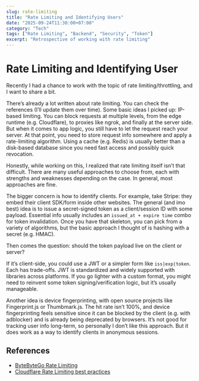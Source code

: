 ```yaml
---
slug: rate-limiting
title: "Rate Limiting and Identifying Users"
date: "2025-09-24T11:30:00+07:00"
category: "Tech"
tags: ["Rate Limiting", "Backend", "Security", "Token"]
excerpt: "Retrospective of working with rate limiting"
---
```


# Rate Limiting and Identifying User

Recently I had a chance to work with the topic of rate limiting/throttling, and I want to share a bit.

There’s already a lot written about rate limiting. You can check the references (I’ll update them over time).
Some basic ideas I picked up: IP-based limiting. You can block requests at multiple levels, from the edge runtime (e.g. Cloudflare), to proxies like ngrok, and finally at the server side.
But when it comes to app logic, you still have to let the request reach your server. At that point, you need to store request info somewhere and apply a rate-limiting algorithm. Using a cache (e.g. Redis) is usually better than a disk-based database since you need fast access and possibly quick revocation.

Honestly, while working on this, I realized that rate limiting itself isn’t that difficult. There are many useful approaches to choose from, each with strengths and weaknesses depending on the case. In general, most approaches are fine.

The bigger concern is how to identify clients. For example, take Stripe: they embed their client SDK/form inside other websites. The general (and imo best) idea is to issue a secret-signed token as a client/session ID with some payload. Essential info usually includes an `issued_at + expire time` combo for token invalidation. Once you have that skeleton, you can pick from a variety of algorithms, but the basic approach I thought of is hashing with a secret (e.g. HMAC).

Then comes the question: should the token payload live on the client or server?

If it’s client-side, you could use a JWT or a simpler form like `iss|exp|token`. Each has trade-offs. JWT is standardized and widely supported with libraries across platforms. If you go lighter with a custom format, you might need to reinvent some token signing/verification logic, but it’s usually manageable.

Another idea is device fingerprinting, with open source projects like Fingerprint.js or Thumbmark.js. The hit rate isn’t 100%, and device fingerprinting feels sensitive since it can be blocked by the client (e.g. with adblocker) and is already being deprecated by browsers. It’s not good for tracking user info long-term, so personally I don’t like this approach. But it does work as a way to identify clients in anonymous sessions.

## References

- [ByteByteGo Rate Limiting](https://bytebytego.com/courses/system-design-interview/design-a-rate-limiter)
- [Cloudflare Rate Limiting best practices](https://developers.cloudflare.com/waf/rate-limiting-rules/best-practices/)
